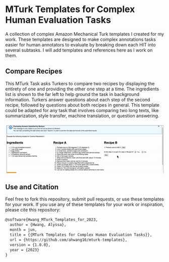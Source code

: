 # MTurk Templates for Complex Human Evaluation Tasks
A collection of complex Amazon Mechanical Turk templates I created for my work. These templates are designed to make complex annotations tasks easier for human annotators to evaluate by breaking down each HIT into several subtasks. I will add templates and references here as I work on them.

## Compare Recipes
This MTurk Task asks Turkers to compare two recipes by displaying the entirety of one and providing the other one step at a time. The ingredients list is shown to the far left to help ground the task in background information. Turkers answer questions about each step of the second recipe, followed by questions about both recipes in general. This template could be adapted for any task that involves comparing two long texts, like summarization, style transfer, machine translation, or question answering.

<p align="center">
  <img src="https://github.com/ahwang16/mturk-templates/blob/master/_images/compare_recipes.gif" alt="MTurk interface for the Compare Recipes task" title="Compare Recipes HIT"> 
</p>

## Use and Citation
Feel free to fork this repository, submit pull requests, or use these templates for your work. If you use any of these templates for your work or inspiration, please cite this repository:

```
@software{Hwang_MTurk_Templates_for_2023,
  author = {Hwang, Alyssa},
  month = jun,
  title = {{MTurk Templates for Complex Human Evaluation Tasks}},
  url = {https://github.com/ahwang16/mturk-templates},
  version = {1.0.0},
  year = {2023}
}
```
